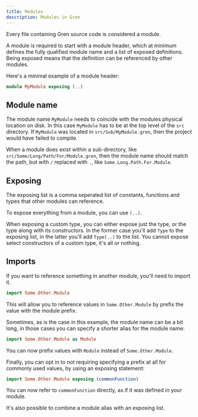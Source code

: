 ```yaml
---
title: Modules
description: Modules in Gren
---
```


Every file containing Gren source code is considered a module.

A module is required to start with a module header, which at minimum defines the fully qualified module name and a list of exposed definitions. Being exposed means that the definition can be referenced by other modules.

Here's a minimal example of a module header:

```elm
module MyModule exposing (..)
```

## Module name

The module name `MyModule` needs to coincide with the modules physical location on disk. In this case `MyModule` has to be at the top level of the `src` directory. If `MyModule` was located in `src/Sub/MyModule.gren`, then the project would have failed to compile.

When a module does exist within a sub-directory, like `src/Some/Long/Path/For/Module.gren`, then the module name should match the path, but with `/` replaced with `.`, like `Some.Long.Path.For.Module`.

## Exposing

The exposing list is a comma seperated list of constants, functions and types that other modules can reference.

To expose everything from a module, you can use `(..)`.

When exposing a custom type, you can either expose just the type, or the type along with its constructors. In the former case you'll add `Type` to the exposing list, in the latter you'll add `Type(..)` to the list. You cannot expose select constructors of a custom type, it's all or nothing.

## Imports

If you want to reference something in another module, you'll need to import it.

```elm
import Some.Other.Module
```

This will allow you to reference values in `Some.Other.Module` by prefix the value with the module prefix.

Sometimes, as is the case in this example, the module name can be a bit long, in those cases you can specify a shorter alias for the module name:

```elm
import Some.Other.Module as Module
```

You can now prefix values with `Module` instead of `Some.Other.Module`.

Finally, you can opt in to not requiring specifying a prefix at all for commonly used values, by using an exposing statement:

```elm
import Some.Other.Module exposing (commonFunction)
```

You can now refer to `commonFunction` directly, as if it was defined in your module.

It's also possible to combine a module alias with an exposing list.
